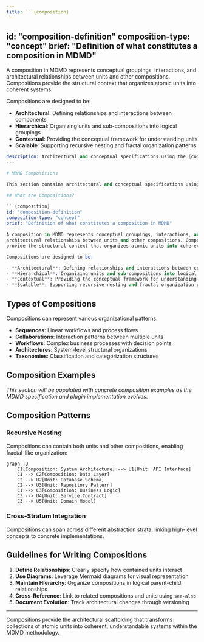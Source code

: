 ```yaml
---
title: ```{composition}
---
```

id: "composition-definition"
composition-type: "concept"
brief: "Definition of what constitutes a composition in MDMD"
---
A composition in MDMD represents conceptual groupings, interactions, and
architectural relationships between units and other compositions. Compositions
provide the structural context that organizes atomic units into coherent systems.

Compositions are designed to be:

- **Architectural**: Defining relationships and interactions between components
- **Hierarchical**: Organizing units and sub-compositions into logical groupings
- **Contextual**: Providing the conceptual framework for understanding units
- **Scalable**: Supporting recursive nesting and fractal organization patterns
```s
description: Architectural and conceptual specifications using the {composition} directive
---

# MDMD Compositions

This section contains architectural and conceptual specifications using the `{composition}` directive. Compositions represent the "Outer Leaflet" of MDMD's recursive bilayer architecture, providing organizational structure and interaction context.

## What are Compositions?

```{composition}
id: "composition-definition"
composition-type: "concept"
brief: "Definition of what constitutes a composition in MDMD"
---
A composition in MDMD represents conceptual groupings, interactions, and
architectural relationships between units and other compositions. Compositions
provide the structural context that organizes atomic units into coherent systems.

Compositions are designed to be:

- **Architectural**: Defining relationships and interactions between components
- **Hierarchical**: Organizing units and sub-compositions into logical groupings
- **Contextual**: Providing the conceptual framework for understanding units
- **Scalable**: Supporting recursive nesting and fractal organization patterns
```

## Types of Compositions

Compositions can represent various organizational patterns:

- **Sequences**: Linear workflows and process flows
- **Collaborations**: Interaction patterns between multiple units
- **Workflows**: Complex business processes with decision points
- **Architectures**: System-level structural organizations
- **Taxonomies**: Classification and categorization structures

## Composition Examples

_This section will be populated with concrete composition examples as the MDMD specification and plugin implementation evolves._

## Composition Patterns

### Recursive Nesting
Compositions can contain both units and other compositions, enabling fractal-like organization:

```mermaid
graph TD
    C1[Composition: System Architecture] --> U1[Unit: API Interface]
    C1 --> C2[Composition: Data Layer]
    C2 --> U2[Unit: Database Schema]
    C2 --> U3[Unit: Repository Pattern]
    C1 --> C3[Composition: Business Logic]
    C3 --> U4[Unit: Service Contract]
    C3 --> U5[Unit: Domain Model]
```

### Cross-Stratum Integration
Compositions can span across different abstraction strata, linking high-level concepts to concrete implementations.

## Guidelines for Writing Compositions

1. **Define Relationships**: Clearly specify how contained units interact
2. **Use Diagrams**: Leverage Mermaid diagrams for visual representation
3. **Maintain Hierarchy**: Organize compositions in logical parent-child relationships
4. **Cross-Reference**: Link to related compositions and units using `see-also`
5. **Document Evolution**: Track architectural changes through versioning

---

Compositions provide the architectural scaffolding that transforms collections of atomic units into coherent, understandable systems within the MDMD methodology.

